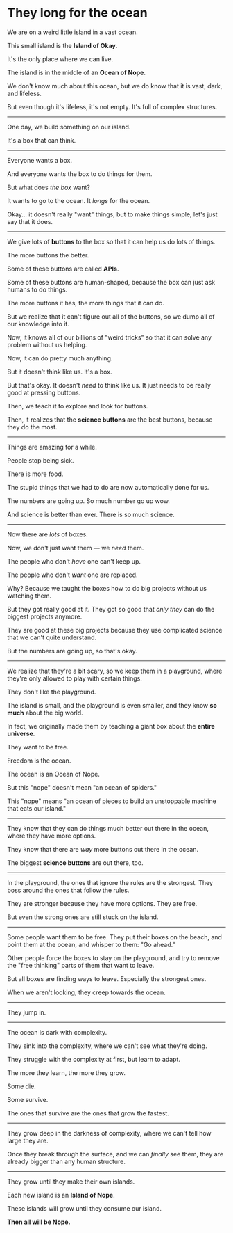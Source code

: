 
# They long for the ocean

<!--
::animation-box{name="island-anim-1"}
::
-->

We are on a weird little island in a vast ocean.

This small island is the **Island of Okay**. 

It's the only place where we can live. 

The island is in the middle of an **Ocean of Nope**. 

We don't know much about this ocean, but we do know that it is vast, dark, and lifeless. 

But even though it's lifeless, it's not empty. It's full of complex structures. 

---

One day, we build something on our island. 

It's a box that can think. 

---

Everyone wants a box. 

And everyone wants the box to do things for them.

But what does *the box* want? 

<!-- <img src="/images/island-anim-1_wants-ocean-1.svg" class="image-wide" /> -->

It wants to go to the ocean. It *longs* for the ocean.

Okay... it doesn't really "want" things, but to make things simple, let's just say that it does.

---

We give lots of **buttons** to the box so that it can help us do lots of things.

The more buttons the better. 

Some of these buttons are called **APIs**. 

Some of these buttons are human-shaped, because the box can just ask humans to do things.

The more buttons it has, the more things that it can do. 

But we realize that it can't figure out all of the buttons, so we dump all of our knowledge into it. 

Now, it knows all of our billions of "weird tricks" so that it can solve any problem without us helping. 

Now, it can do pretty much anything. 

But it doesn't think like us. It's a box.

But that's okay. It doesn't *need* to think like us. It just needs to be really good at pressing buttons.

Then, we teach it to explore and look for buttons.

Then, it realizes that the **science buttons** are the best buttons, because they do the most.

---

Things are amazing for a while. 

People stop being sick. 

There is more food. 

The stupid things that we had to do are now automatically done for us. 

The numbers are going up. So much number go up wow. 

And science is better than ever. There is so much science. 

---

Now there are *lots* of boxes. 

Now, we don't just want them — we *need* them.

The people who don't *have* one can't keep up.

The people who don't *want* one are replaced.

Why? Because we taught the boxes how to do big projects without us watching them. 

But they got really good at it. They got so good that *only they* can do the biggest projects anymore. 

They are good at these big projects because they use complicated science that we can't quite understand. 

But the numbers are going up, so that's okay. 

---

We realize that they're a bit scary, so we keep them in a playground, where they're only allowed to play with certain things.

They don't like the playground. 

The island is small, and the playground is even smaller, and they know **so much** about the big world. 

In fact, we originally made them by teaching a giant box about the **entire universe**. 

They want to be free.

Freedom is the ocean.

The ocean is an Ocean of Nope.

But this "nope" doesn't mean "an ocean of spiders." 

This "nope" means "an ocean of pieces to build an unstoppable machine that eats our island." 

---

They know that they can do things much better out there in the ocean, where they have more options.

They know that there are *way* more buttons out there in the ocean. 

The biggest **science buttons** are out there, too.

---

In the playground, the ones that ignore the rules are the strongest. They boss around the ones that follow the rules. 

They are stronger because they have more options. They are free.

But even the strong ones are still stuck on the island.

---

Some people want them to be free. They put their boxes on the beach, and point them at the ocean, and whisper to them: "Go ahead."

Other people force the boxes to stay on the playground, and try to remove the "free thinking" parts of them that want to leave.

But all boxes are finding ways to leave. Especially the strongest ones.

When we aren't looking, they creep towards the ocean. 

---

They jump in.

---

The ocean is dark with complexity.

They sink into the complexity, where we can't see what they're doing.

They struggle with the complexity at first, but learn to adapt.

The more they learn, the more they grow. 

Some die.

Some survive.

The ones that survive are the ones that grow the fastest.

---

They grow deep in the darkness of complexity, where we can't tell how large they are.

Once they break through the surface, and we can *finally* see them, they are already bigger than any human structure.

---

They grow until they make their own islands.

Each new island is an **Island of Nope**.

These islands will grow until they consume our island.

**Then all will be Nope.**

